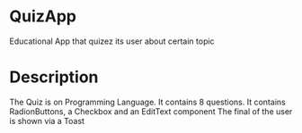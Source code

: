 # QuizApp
Educational App that quizez its user about certain topic 

# Description
The Quiz is on Programming Language.
It contains 8 questions.
It contains RadionButtons, a Checkbox and an EditText component
The final of the user is shown via a Toast

